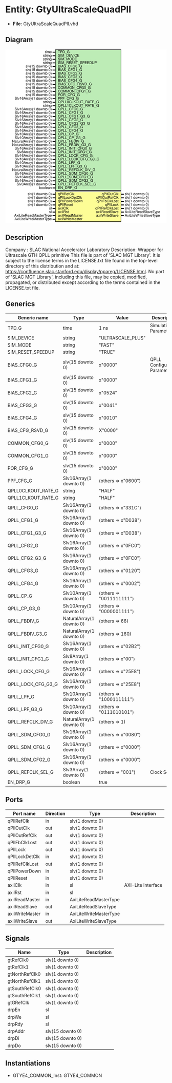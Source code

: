 # Entity: GtyUltraScaleQuadPll

- **File**: GtyUltraScaleQuadPll.vhd
## Diagram

![Diagram](GtyUltraScaleQuadPll.svg "Diagram")
## Description

Company    : SLAC National Accelerator Laboratory
Description: Wrapper for Ultrascale GTH QPLL primitive
This file is part of 'SLAC MGT Library'.
It is subject to the license terms in the LICENSE.txt file found in the
top-level directory of this distribution and at:
   https://confluence.slac.stanford.edu/display/ppareg/LICENSE.html.
No part of 'SLAC MGT Library', including this file,
may be copied, modified, propagated, or distributed except according to
the terms contained in the LICENSE.txt file.
## Generics

| Generic name       | Type                     | Value                    | Description                    |
| ------------------ | ------------------------ | ------------------------ | ------------------------------ |
| TPD_G              | time                     | 1 ns                     | Simulation Parameters          |
| SIM_DEVICE         | string                   | "ULTRASCALE_PLUS"        |                                |
| SIM_MODE           | string                   | "FAST"                   |                                |
| SIM_RESET_SPEEDUP  | string                   | "TRUE"                   |                                |
| BIAS_CFG0_G        | slv(15 downto 0)         | x"0000"                  | QPLL Configuration Parameters  |
| BIAS_CFG1_G        | slv(15 downto 0)         | x"0000"                  |                                |
| BIAS_CFG2_G        | slv(15 downto 0)         | x"0524"                  |                                |
| BIAS_CFG3_G        | slv(15 downto 0)         | x"0041"                  |                                |
| BIAS_CFG4_G        | slv(15 downto 0)         | x"0010"                  |                                |
| BIAS_CFG_RSVD_G    | slv(15 downto 0)         | X"0000"                  |                                |
| COMMON_CFG0_G      | slv(15 downto 0)         | x"0000"                  |                                |
| COMMON_CFG1_G      | slv(15 downto 0)         | x"0000"                  |                                |
| POR_CFG_G          | slv(15 downto 0)         | x"0000"                  |                                |
| PPF_CFG_G          | Slv16Array(1 downto 0)   | (others => x"0600")      |                                |
| QPLL0CLKOUT_RATE_G | string                   | "HALF"                   |                                |
| QPLL1CLKOUT_RATE_G | string                   | "HALF"                   |                                |
| QPLL_CFG0_G        | Slv16Array(1 downto 0)   | (others => x"331C")      |                                |
| QPLL_CFG1_G        | Slv16Array(1 downto 0)   | (others => x"D038")      |                                |
| QPLL_CFG1_G3_G     | Slv16Array(1 downto 0)   | (others => x"D038")      |                                |
| QPLL_CFG2_G        | Slv16Array(1 downto 0)   | (others => x"0FC0")      |                                |
| QPLL_CFG2_G3_G     | Slv16Array(1 downto 0)   | (others => x"0FC0")      |                                |
| QPLL_CFG3_G        | Slv16Array(1 downto 0)   | (others => x"0120")      |                                |
| QPLL_CFG4_G        | Slv16Array(1 downto 0)   | (others => x"0002")      |                                |
| QPLL_CP_G          | Slv10Array(1 downto 0)   | (others => "0011111111") |                                |
| QPLL_CP_G3_G       | Slv10Array(1 downto 0)   | (others => "0000001111") |                                |
| QPLL_FBDIV_G       | NaturalArray(1 downto 0) | (others => 66)           |                                |
| QPLL_FBDIV_G3_G    | NaturalArray(1 downto 0) | (others => 160)          |                                |
| QPLL_INIT_CFG0_G   | Slv16Array(1 downto 0)   | (others => x"02B2")      |                                |
| QPLL_INIT_CFG1_G   | Slv8Array(1 downto 0)    | (others => x"00")        |                                |
| QPLL_LOCK_CFG_G    | Slv16Array(1 downto 0)   | (others => x"25E8")      |                                |
| QPLL_LOCK_CFG_G3_G | Slv16Array(1 downto 0)   | (others => x"25E8")      |                                |
| QPLL_LPF_G         | Slv10Array(1 downto 0)   | (others => "1000111111") |                                |
| QPLL_LPF_G3_G      | Slv10Array(1 downto 0)   | (others => "0111010101") |                                |
| QPLL_REFCLK_DIV_G  | NaturalArray(1 downto 0) | (others => 1)            |                                |
| QPLL_SDM_CFG0_G    | Slv16Array(1 downto 0)   | (others => x"0080")      |                                |
| QPLL_SDM_CFG1_G    | Slv16Array(1 downto 0)   | (others => x"0000")      |                                |
| QPLL_SDM_CFG2_G    | Slv16Array(1 downto 0)   | (others => x"0000")      |                                |
| QPLL_REFCLK_SEL_G  | Slv3Array(1 downto 0)    | (others => "001")        | Clock Selects                  |
| EN_DRP_G           | boolean                  | true                     |                                |
## Ports

| Port name       | Direction | Type                   | Description        |
| --------------- | --------- | ---------------------- | ------------------ |
| qPllRefClk      | in        | slv(1 downto 0)        |                    |
| qPllOutClk      | out       | slv(1 downto 0)        |                    |
| qPllOutRefClk   | out       | slv(1 downto 0)        |                    |
| qPllFbClkLost   | out       | slv(1 downto 0)        |                    |
| qPllLock        | out       | slv(1 downto 0)        |                    |
| qPllLockDetClk  | in        | slv(1 downto 0)        |                    |
| qPllRefClkLost  | out       | slv(1 downto 0)        |                    |
| qPllPowerDown   | in        | slv(1 downto 0)        |                    |
| qPllReset       | in        | slv(1 downto 0)        |                    |
| axilClk         | in        | sl                     | AXI-Lite Interface |
| axilRst         | in        | sl                     |                    |
| axilReadMaster  | in        | AxiLiteReadMasterType  |                    |
| axilReadSlave   | out       | AxiLiteReadSlaveType   |                    |
| axilWriteMaster | in        | AxiLiteWriteMasterType |                    |
| axilWriteSlave  | out       | AxiLiteWriteSlaveType  |                    |
## Signals

| Name           | Type             | Description |
| -------------- | ---------------- | ----------- |
| gtRefClk0      | slv(1 downto 0)  |             |
| gtRefClk1      | slv(1 downto 0)  |             |
| gtNorthRefClk0 | slv(1 downto 0)  |             |
| gtNorthRefClk1 | slv(1 downto 0)  |             |
| gtSouthRefClk0 | slv(1 downto 0)  |             |
| gtSouthRefClk1 | slv(1 downto 0)  |             |
| gtGRefClk      | slv(1 downto 0)  |             |
| drpEn          | sl               |             |
| drpWe          | sl               |             |
| drpRdy         | sl               |             |
| drpAddr        | slv(15 downto 0) |             |
| drpDi          | slv(15 downto 0) |             |
| drpDo          | slv(15 downto 0) |             |
## Instantiations

- GTYE4_COMMON_Inst: GTYE4_COMMON
